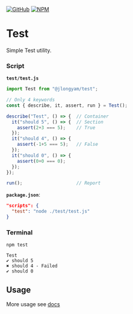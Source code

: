 [![GitHub](https://img.shields.io/badge/GitHub-%23121011.svg?logo=github&logoColor=white)](https://github.com/jlongyam/Test)
[![NPM](https://nodei.co/npm/@jlongyam/test.svg?style=flat&data=n,v,d&color=blue)](https://www.npmjs.com/package/@jlongyam/test)
# Test #

Simple Test utility.

### Script

__`test/test.js`__

```js
import Test from "@jlongyam/test";

// Only 4 keywords
const { describe, it, assert, run } = Test();

describe("Test", () => {  // Container
  it("should 5", () => {  // Section
    assert(2+3 === 5);    // True
  });
  it("should 4", () => {
    assert(-1+5 === 5);   // False
  });
  it("should 0", () => {
    assert(0+0 === 0);
  });
});

run();                    // Report
```

__`package.json`__:

```JSON
"scripts": {
  "test": "node ./test/test.js"
}
```

### Terminal

```shell
npm test
```

```shell
Test
✔ should 5
✖ should 4 - Failed
✔ should 0
```

## Usage ##

More usage see [docs](./docs/README.md)
